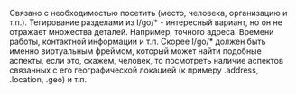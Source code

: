 Связано с необходимостью посетить (место, человека, организацию и т.п.).
Тегирование разделами из I/go/* - интересный вариант, но он не отражает
множества деталей. Например, точного адреса. Времени работы, контактной
информации и т.п. Скорее I/go/* должен быть именно виртуальным фреймом,
который может найти подобные аспекты, если это, скажем, человек, то посмотреть
наличие аспектов связанных с его географической локацией (к примеру .address,
.location, .geo) и т.п.
